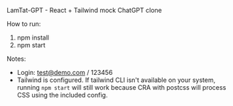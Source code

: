 LamTat-GPT - React + Tailwind mock ChatGPT clone

How to run:
1. npm install
2. npm start

Notes:
- Login: test@demo.com / 123456
- Tailwind is configured. If tailwind CLI isn't available on your system, running `npm start` will still work because CRA with postcss will process CSS using the included config.
